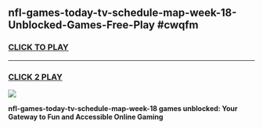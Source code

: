 
## nfl-games-today-tv-schedule-map-week-18-Unblocked-Games-Free-Play #cwqfm
<h3>
<a href="https://us.freeplayer.one?title=nfl-games-today-tv-schedule-map-week-18&ref=9M">CLICK TO PLAY</a></h3>
<hr>

<h3>
<a href="https://us.freeplayer.one?title=nfl-games-today-tv-schedule-map-week-18&ref=9M">CLICK 2 PLAY</a>
  
</h3>

<a href="https://us.freeplayer.one?title=nfl-games-today-tv-schedule-map-week-18&ref=9M"><img src="https://clearcache.store/games.png"></a>


**nfl-games-today-tv-schedule-map-week-18 games unblocked: Your Gateway to Fun and Accessible Online Gaming**
